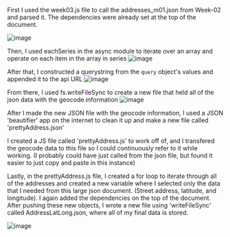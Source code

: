 First I used the week03.js file to call the addresses_m01.json from Week-02 and parsed it. The dependencies were already set at the top of the document.

![image](https://user-images.githubusercontent.com/86888346/134096437-399e44ff-7134-4a0a-b2a1-a2971ae73238.png)

Then, I used eachSeries in the async module to iterate over an array and operate on each item in the array in series
![image](https://user-images.githubusercontent.com/86888346/134096478-33c8e7a9-7a53-4223-b88c-f4fe1cfbfb6a.png)

After that, I constructed a querystring from the `query` object's values and appended it to the api URL
![image](https://user-images.githubusercontent.com/86888346/134096504-412e2717-25c7-486a-9e17-f3576599bb51.png)


From there, I used fs.writeFileSync to create a new file that held all of the json data with the geocode information
![image](https://user-images.githubusercontent.com/86888346/134096533-e1251435-57eb-4583-92f0-eec5d02b15b8.png)


After I made the new JSON file with the geocode information, I used a JSON 'beautifier' app on the internet to clean it up and make a new file called 'prettyAddress.json'


I created a JS file called 'prettyAddress.js' to work off of, and I transfered the geocode data to this file so I could continuously refer to it while working. (I probably could have just called from the json file, but found it easier to just copy and paste in this instance)


Lastly, in the prettyAddress.js file, I created a for loop to iterate through all of the addresses and created a new variable where I selected only the data that I needed from this large json document. (Street address, latitude, and longitude). I again added the dependencies on the top of the document.
After pushing these new objects, I wrote a new file using 'writeFileSync' called AddressLatLong.json, where all of my final data is stored.

![image](https://user-images.githubusercontent.com/86888346/134096564-96bbfb5e-73ff-44f8-9d7b-a18207ad2164.png)
